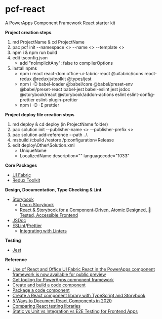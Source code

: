 # pcf-react
A PowerApps Component Framework React starter kit

**Project creation steps**
1. md ProjectName & cd ProjectName
2. pac pcf init --namespace <> --name <> --template <>
3. npm i & npm run build
4. edit tsconfig.json
    - add "noImplicitAny": false to compilerOptions
5. install npms
    - npm i react react-dom office-ui-fabric-react @uifabric/icons react-redux @reduxjs/toolkit @types/jest
    - npm i -D babel-loader @babel/core @babel/preset-env @babel/preset-react babel-jest babel-eslint jest jsdoc @storybook/react @storybook/addon-actions eslint eslint-config-prettier eslint-plugin-prettier
    - npm i -D -E prettier

**Project deploy file creation steps**
1. md deploy & cd deploy (in ProjectName folder)
2. pac solution init --publisher-name <> --publisher-prefix <>
3. pac solution add-reference --path ..\
4. msbuild /t:build /restore /p:configuration=Release
5. edit deploy\Other\Solution.xml 
    - UniqueName
    - LocalizedName description="" languagecode="1033"

**Core Packages**
- [UI Fabric](https://developer.microsoft.com/en-us/fabric#/controls/web)
- [Redux Toolkit](https://redux-toolkit.js.org/)

**Design, Documentation, Type Checking & Lint**
- [Storybook](https://storybook.js.org/)
  - [Learn Storybook](https://www.learnstorybook.com/)
  - [React & Storybook for a Component-Driven, Atomic Designed, 💯 Tested, Accessible Frontend](https://www.youtube.com/watch?v=vWYiyN9amsc)
- [JSDoc](https://jsdoc.app/)
- [ESLint](https://eslint.org)/[Prettier](https://prettier.io)
  - [Integrating with Linters](https://prettier.io/docs/en/integrating-with-linters.html)

**Testing**
- [Jest](https://jestjs.io)

**Reference**
- [Use of React and Office UI Fabric React in the PowerApps component framework is now available for public preview](https://powerapps.microsoft.com/en-us/blog/use-of-react-and-office-ui-fabric-react-in-the-powerapps-component-framework-is-now-available-for-public-preview/)
- [Get tooling for PowerApps component framework](https://docs.microsoft.com/en-us/powerapps/developer/component-framework/get-powerapps-cli)
- [Create and build a code component](https://docs.microsoft.com/en-us/powerapps/developer/component-framework/create-custom-controls-using-pcf)
- [Package a code component](https://docs.microsoft.com/en-us/powerapps/developer/component-framework/import-custom-controls)
- [Create a React component library with TypeScript and Storybook](https://levelup.gitconnected.com/create-a-react-component-library-with-typescript-and-storybook-ed28fc7511f2)
- [5 Ways to Document React Components in 2020](https://blog.bitsrc.io/5-ways-to-document-react-components-in-2020-ecf60f24dee8)
- [Comparing React testing libraries](https://blog.logrocket.com/comparing-react-testing-libraries)
- [Static vs Unit vs Integration vs E2E Testing for Frontend Apps](https://kentcdodds.com/blog/unit-vs-integration-vs-e2e-tests)
